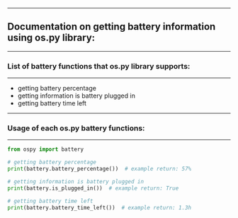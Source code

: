 ------------------------
## Documentation on getting battery information using os.py library:
------------------------

### List of battery functions that os.py library supports:
------------------------

* getting battery percentage
* getting information is battery plugged in
* getting battery time left

------------------------
### Usage of each os.py battery functions:
------------------------

```python
from ospy import battery

# getting battery percentage
print(battery.battery_percentage())  # example return: 57%

# getting information is battery plugged in
print(battery.is_plugged_in())  # example return: True

# getting battery time left
print(battery.battery_time_left())  # example return: 1.3h
```